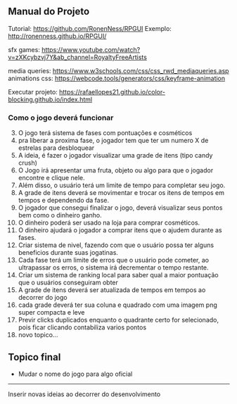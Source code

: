 ## Manual do Projeto
Tutorial: https://github.com/RonenNess/RPGUI
Exemplo: http://ronenness.github.io/RPGUI/

sfx games: https://www.youtube.com/watch?v=zXKcybzvj7Y&ab_channel=RoyaltyFreeArtists

media queries: https://www.w3schools.com/css/css_rwd_mediaqueries.asp
animations css: https://webcode.tools/generators/css/keyframe-animation

Executar projeto: https://rafaellopes21.github.io/color-blocking.github.io/index.html

### Como o jogo deverá funcionar
3. O jogo terá sistema de fases com pontuações e cosméticos
4. pra liberar a proxima fase, o jogador tem que ter um numero X de estrelas para desbloquear
4. A ideia, é fazer o jogador visualizar uma grade de itens (tipo candy crush)
5. O Jogo irá apresentar uma fruta, objeto ou algo para que o jogador encontre e clique nele.
6. Além disso, o usuário terá um limite de tempo para completar seu jogo.
7. A grade de itens deverá se movimentar e trocar os itens de tempos em tempos e dependendo da fase.
8. O jogador que consegui finalizar o jogo, deverá visualizar seus pontos bem como o dinheiro ganho.
9. O dinheiro poderá ser usado na loja para comprar cosméticos.
10. O dinheiro ajudará o jogador a comprar itens que o ajudem durante as fases.
11. Criar sistema de nivel, fazendo com que o usuário possa ter alguns beneficios durante suas jogatinas.
12. Cada fase terá um limite de erros que o usuário pode cometer, ao ultrapassar os erros, o sistema irá decrementar o tempo restante.
13. Criar um sistema de ranking local para saber qual a maior pontuação que o usuários conseguiram obter
14. A grade de itens deverá ser atualizada de tempos em tempos ao decorrer do jogo
15. cada grade deverá ter sua coluna e quadrado com uma imagem png super compacta e leve
16. Previr clicks duplicados enquanto o quadrante certo for selecionado, pois ficar clicando contabiliza varios pontos
17. novo topico...

## Topico final
- Mudar o nome do jogo para algo oficial
------

Inserir novas ideias ao decorrer do desenvolvimento